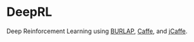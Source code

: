 # DeepRL
Deep Reinforcement Learning using [BURLAP](http://burlap.cs.brown.edu/), [Caffe](http://caffe.berkeleyvision.org/), and [jCaffe](https://github.com/fastturtle/jCaffe).
